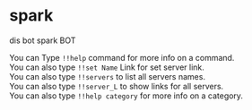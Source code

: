 # spark
dis bot
spark
BOT

You can Type `!!help` command for more info on a command. <br>
You can also type `!!set Name` Link for set server link.<br>
You can also type `!!servers` to list all servers names. <br>
You can also type `!!server_L` to show links for all servers. <br>
You can also type `!!help category` for more info on a category. <br>

